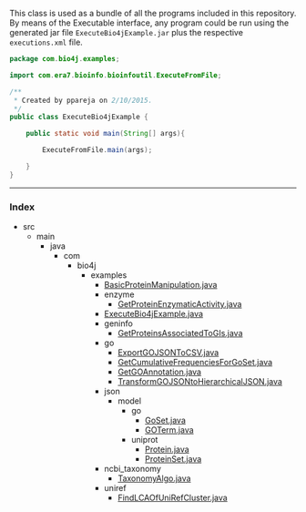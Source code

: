
This class is used as a bundle of all the programs included in this repository.
By means of the Executable interface, any program could be run using the generated jar file `ExecuteBio4jExample.jar` plus the respective
`executions.xml` file.


```java
package com.bio4j.examples;

import com.era7.bioinfo.bioinfoutil.ExecuteFromFile;

/**
 * Created by ppareja on 2/10/2015.
 */
public class ExecuteBio4jExample {

	public static void main(String[] args){

		ExecuteFromFile.main(args);

	}
}


```


------

### Index

+ src
  + main
    + java
      + com
        + bio4j
          + examples
            + [BasicProteinManipulation.java][main\java\com\bio4j\examples\BasicProteinManipulation.java]
            + enzyme
              + [GetProteinEnzymaticActivity.java][main\java\com\bio4j\examples\enzyme\GetProteinEnzymaticActivity.java]
            + [ExecuteBio4jExample.java][main\java\com\bio4j\examples\ExecuteBio4jExample.java]
            + geninfo
              + [GetProteinsAssociatedToGIs.java][main\java\com\bio4j\examples\geninfo\GetProteinsAssociatedToGIs.java]
            + go
              + [ExportGOJSONToCSV.java][main\java\com\bio4j\examples\go\ExportGOJSONToCSV.java]
              + [GetCumulativeFrequenciesForGoSet.java][main\java\com\bio4j\examples\go\GetCumulativeFrequenciesForGoSet.java]
              + [GetGOAnnotation.java][main\java\com\bio4j\examples\go\GetGOAnnotation.java]
              + [TransformGOJSONtoHierarchicalJSON.java][main\java\com\bio4j\examples\go\TransformGOJSONtoHierarchicalJSON.java]
            + json
              + model
                + go
                  + [GoSet.java][main\java\com\bio4j\examples\json\model\go\GoSet.java]
                  + [GOTerm.java][main\java\com\bio4j\examples\json\model\go\GOTerm.java]
                + uniprot
                  + [Protein.java][main\java\com\bio4j\examples\json\model\uniprot\Protein.java]
                  + [ProteinSet.java][main\java\com\bio4j\examples\json\model\uniprot\ProteinSet.java]
            + ncbi_taxonomy
              + [TaxonomyAlgo.java][main\java\com\bio4j\examples\ncbi_taxonomy\TaxonomyAlgo.java]
            + uniref
              + [FindLCAOfUniRefCluster.java][main\java\com\bio4j\examples\uniref\FindLCAOfUniRefCluster.java]

[main\java\com\bio4j\examples\BasicProteinManipulation.java]: BasicProteinManipulation.java.md
[main\java\com\bio4j\examples\enzyme\GetProteinEnzymaticActivity.java]: enzyme\GetProteinEnzymaticActivity.java.md
[main\java\com\bio4j\examples\ExecuteBio4jExample.java]: ExecuteBio4jExample.java.md
[main\java\com\bio4j\examples\geninfo\GetProteinsAssociatedToGIs.java]: geninfo\GetProteinsAssociatedToGIs.java.md
[main\java\com\bio4j\examples\go\ExportGOJSONToCSV.java]: go\ExportGOJSONToCSV.java.md
[main\java\com\bio4j\examples\go\GetCumulativeFrequenciesForGoSet.java]: go\GetCumulativeFrequenciesForGoSet.java.md
[main\java\com\bio4j\examples\go\GetGOAnnotation.java]: go\GetGOAnnotation.java.md
[main\java\com\bio4j\examples\go\TransformGOJSONtoHierarchicalJSON.java]: go\TransformGOJSONtoHierarchicalJSON.java.md
[main\java\com\bio4j\examples\json\model\go\GoSet.java]: json\model\go\GoSet.java.md
[main\java\com\bio4j\examples\json\model\go\GOTerm.java]: json\model\go\GOTerm.java.md
[main\java\com\bio4j\examples\json\model\uniprot\Protein.java]: json\model\uniprot\Protein.java.md
[main\java\com\bio4j\examples\json\model\uniprot\ProteinSet.java]: json\model\uniprot\ProteinSet.java.md
[main\java\com\bio4j\examples\ncbi_taxonomy\TaxonomyAlgo.java]: ncbi_taxonomy\TaxonomyAlgo.java.md
[main\java\com\bio4j\examples\uniref\FindLCAOfUniRefCluster.java]: uniref\FindLCAOfUniRefCluster.java.md